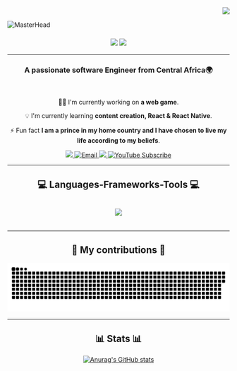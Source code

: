 <img align="right" src="https://visitor-badge.laobi.icu/badge?page_id=Christ-Yvan.Christ-Yvan" /> 

<br/>

![MasterHead](https://i.imghippo.com/files/IMskk1723151867.gif)
<h3 align="center">
  <img src="https://readme-typing-svg.herokuapp.com/?font=Righteous&size=50&center=true&vCenter=true&width=1000&height=90&duration=4000&lines=Hi+There!;+I'm+Christ+Code!;+I'm+a+problem+solver" /> 
  <img src="https://media.giphy.com/media/hvRJCLFzcasrR4ia7z/giphy.gif" width="100px" /> 
</h3>
<hr />
<h3 align="center">A passionate software Engineer from Central Africa🌍</h3>
<br/>
<div align="center">
  
  🤜🏿 I'm currently working on **a web game**.
  
  💡  I'm currently learning **content creation, React & React Native**.
  
  ⚡ Fun fact **I am a prince in my home country and I have chosen to live my life according to my beliefs**.
</div>

<div align="center">
   <a href="https://www.freecodecamp.org/Christ_Yvan" target="_blank">
    <img src="https://img.shields.io/badge/Freecodecamp-%23160.svg?&style=for-the-badge&logo=freecodecamp&logoColor=white"  /> 
  </a>
   <a href="mailto:christyvancode@gmail.com" target="_blank">
    <img src="https://img.shields.io/badge/Email-gray?style=for-the-badge&logo=gmail&logoColor=white" alt="Email" />
</a>
  <a href="https://linkedin.com/in/christ-yvan-kemajou" target="_blank">
    <img src="https://img.shields.io/badge/LinkedIn-0077B5?style=for-the-badge&logo=linkedin&logoColor=white" /> 
  </a>
  <a href="https://youtube.com/@Christyvancode?sub_confirmation=1" target="_blank">
    <img src="https://img.shields.io/badge/YouTube-red?style=for-the-badge&logo=youtube&logoColor=white" alt="YouTube Subscribe" />
</a>

 
</div>

<hr />

<h2 align="center"> 💻 Languages-Frameworks-Tools 💻 </h2>
<br/>
<div align="center">
  <a href="https://skillicons.dev">
    <img src="https://skillicons.dev/icons?i=github,git,python,javascript,react,html,css,vscode,linkedin,pr" />
    
  </a>
</div>

<br/>

<hr/>

<h2 align="center"> 🚀  My contributions  🚀 </h2>
<div align="center">
  
  ![Snake animation](https://github.com/Christ-Yvan/Christ-Yvan/blob/manual-run-output/only-svg/github-contribution-grid-snake-dark.svg)
</div>

<hr />
<h2 align="center"> 📊 Stats 📊 </h2>
<div align="center">

[![Anurag's GitHub stats](https://github-readme-stats.vercel.app/api?username=Christ-Yvan&count_private=true&show_icons=true&theme=merko&hide_rank=false)](https://github.com/Christ-Yvan/github-readme-stats)
  
</div>



<!--
**Neutron-Harper/Neutron-Harper** is a ✨ _special_ ✨ repository because its `README.md` (this file) appears on your GitHub profile.

Here are some ideas to get you started:

- 🔭 I’m currently working on ...
- 🌱 I’m currently learning ...
- 👯 I’m looking to collaborate on ...
- 🤔 I’m looking for help with ...
- 💬 Ask me about ...
- 📫 How to reach me: ...
- 😄 Pronouns: ...
- ⚡ Fun fact: ...
-->
